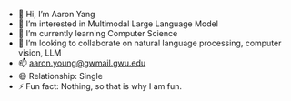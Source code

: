 - 👋 Hi, I’m Aaron Yang
- 👀 I’m interested in Multimodal Large Language Model
- 🌱 I’m currently learning Computer Science
- 💞️ I’m looking to collaborate on natural language processing, computer vision, LLM
- 📫 aaron.young@gwmail.gwu.edu
- 😄 Relationship: Single
- ⚡ Fun fact: Nothing, so that is why I am fun.

<!---
AARONYOUNG2023/AARONYOUNG2023 is a ✨ special ✨ repository because its `README.md` (this file) appears on your GitHub profile.
You can click the Preview link to take a look at your changes.
--->
